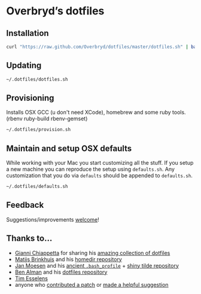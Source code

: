 # Overbryd’s dotfiles

## Installation

```bash
curl "https://raw.github.com/Overbryd/dotfiles/master/dotfiles.sh" | bash
```

## Updating

```bash
~/.dotfiles/dotfiles.sh
```

## Provisioning

Installs OSX GCC (u don't need XCode), homebrew and some ruby tools. (rbenv ruby-build rbenv-gemset)

```bash
~/.dotfiles/provision.sh
```
## Maintain and setup OSX defaults

While working with your Mac you start customizing all the stuff. If you setup a new machine you can reproduce the setup using `defaults.sh`.
Any customization that you do via `defaults` should be appended to `defaults.sh`.

```bash
~/.dotfiles/defaults.sh
```

## Feedback

Suggestions/improvements
[welcome](https://github.com/Overbryd/dotfiles/issues)!

## Thanks to…

* [Gianni Chiappetta](http://gf3.ca/) for sharing his [amazing collection of dotfiles](https://github.com/gf3/dotfiles)
* [Matijs Brinkhuis](http://hotfusion.nl/) and his [homedir repository](https://github.com/matijs/homedir)
* [Jan Moesen](http://jan.moesen.nu/) and his [ancient `.bash_profile`](https://gist.github.com/1156154) + [shiny tilde repository](https://github.com/janmoesen/tilde)
* [Ben Alman](http://benalman.com/) and his [dotfiles repository](https://github.com/cowboy/dotfiles)
* [Tim Esselens](http://devel.datif.be/)
* anyone who [contributed a patch](https://github.com/mathiasbynens/dotfiles/contributors) or [made a helpful suggestion](https://github.com/mathiasbynens/dotfiles/issues)
